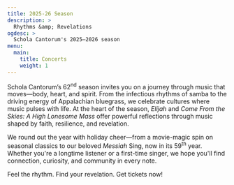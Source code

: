 ```yaml
---
title: 2025-26 Season
description: >
  Rhythms &amp; Revelations
ogdesc: >
  Schola Cantorum's 2025–2026 season
menu:
  main:
    title: Concerts
    weight: 1
---
```


Schola Cantorum&rsquo;s 62<sup>nd</sup> season invites you on a journey through music that moves&mdash;body, heart, and spirit. From the infectious rhythms of samba to the driving energy of Appalachian bluegrass, we celebrate cultures where music pulses with life. At the heart of the season, *Elijah* and *Come From the Skies: A High Lonesome Mass* offer powerful reflections through music shaped by faith, resilience, and revelation.

We round out the year with holiday cheer&mdash;from a movie-magic spin on seasonal classics to our beloved *Messiah* Sing, now in its 59<sup>th</sup> year. Whether you&apos;re a longtime listener or a first-time singer, we hope you&apos;ll find connection, curiosity, and community in every note.

Feel the rhythm. Find your revelation. Get tickets now!

<script type="text/javascript">
    var subdomain = 'scholacantorumsv'; //Site Subdomain
    var showID = ''; //Provide showID if you want to list one specific event
    var sections = 'all'; //'all' = events & collections; 'events' = only events; 'collections' = only Collections; 'classes' = only Classes
    var categoryID = ''; //Provide category ID if you want to load events or Classes from a specific category
    var hideNav = 'false'; //'false' = top navigation will be shown on widget load; 'true' = navigation will be hidden
    var width = "100%"; //Setting to 100% allows widget to resize automatically
</script>
<script type="text/javascript" src="https://scholacantorumsv.ludus.com/widget.js"></script>
